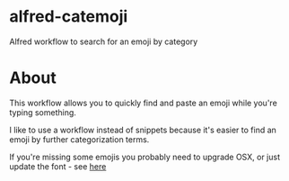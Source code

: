 # alfred-catemoji
Alfred workflow to search for an emoji by category

# About
This workflow allows you to quickly find and paste an emoji while you're typing something.

I like to use a workflow instead of snippets because it's easier to find an emoji by further categorization terms.

If you're missing some emojis you probably need to upgrade OSX, or just update the font - see [here](https://github.com/joypixels/emojione/tree/master/extras/fonts)

